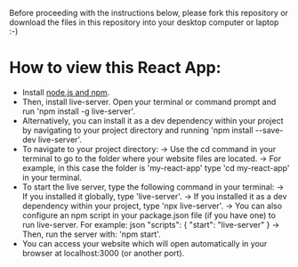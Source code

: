 Before proceeding with the instructions below, please fork this repository or download the files in this repository into your desktop computer or laptop :-)

# How to view this React App:
- Install [node.js and npm](https://nodejs.org/en/download).
- Then, install live-server. Open your terminal or command prompt and run 'npm install -g live-server'.
- Alternatively, you can install it as a dev dependency within your project by navigating to your project directory and running 'npm install --save-dev live-server'.
- To navigate to your project directory:
  -> Use the cd command in your terminal to go to the folder where your website files are located.
  -> For example, in this case the folder is 'my-react-app' type 'cd my-react-app' in your terminal.
- To start the live server, type the following command in your terminal:
  -> If you installed it globally, type 'live-server'.
  -> If you installed it as a dev dependency within your project, type 'npx live-server'.
  -> You can also configure an npm script in your package.json file (if you have one) to run live-server. For example:
json
"scripts": {
  "start": "live-server"
}
  -> Then, run the server with: 'npm start'.
- You can access your website which will open automatically in your browser at localhost:3000 (or another port). 
